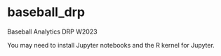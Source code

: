 # baseball_drp
Baseball Analytics DRP W2023

You may need to install Jupyter notebooks and the R kernel for Jupyter.
